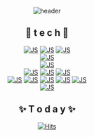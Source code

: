 
<div align="center">

![header](https://capsule-render.vercel.app/api?type=waving&color=auto&height=300&section=header&text=야매%20그%20자체%20😘&fontSize=80)  
  
## 🌱 t e c h 🌱
  
  
[![JS](https://img.shields.io/badge/JavaScript(ECMA6)-F7DF1E?style=flat-square&logo=JavaScript&logoColor=black)](github.com/CSJ0203/FRONT-ECMA6)
[![JS](https://img.shields.io/badge/HTML5-E34F26?style=flat-square&logo=HTML5&logoColor=black)](github.com/CSJ0203/FRONT-STARBUCKS)
[![JS](https://img.shields.io/badge/jQuery-0769AD?style=flat-square&logo=jQuery&logoColor=black)](github.com/CSJ0203/FRONT-STARBUCKS)  
[![JS](https://img.shields.io/badge/React-61DAFB?style=flat-square&logo=React&logoColor=black)](github.com/CSJ0203/React)  
[![JS](https://img.shields.io/badge/Java-007396?style=flat-square&logo=Java&logoColor=black)](github.com/CSJ0203/React)    
[![JS](https://img.shields.io/badge/Node.js-339933?style=flat-square&logo=Node.js&logoColor=black)](github.com/CSJ0203/FRONT-NODE)
[![JS](https://img.shields.io/badge/Spring-6DB33F?style=flat-square&logo=Spring&logoColor=black)](github.com/CSJ0203/React)
[![JS](https://img.shields.io/badge/SpringBoot-6DB33F?style=flat-square&logo=SpringBoot&logoColor=black)](github.com/CSJ0203/React)  
[![JS](https://img.shields.io/badge/Oracle-F80000?style=flat-square&logo=Oracle&logoColor=black)](github.com/CSJ0203/React)
[![JS](https://img.shields.io/badge/MariaDB-003545?style=flat-square&logo=MariaDB&logoColor=black)](github.com/CSJ0203/React)
[![JS](https://img.shields.io/badge/MSSQL-CC2927?style=flat-square&logo=MicrosoftSQLServer&logoColor=black)](github.com/CSJ0203/React)
[![JS](https://img.shields.io/badge/Docker-2496ED?style=flat-square&logo=Docker&logoColor=black)](CSJ0203/Docker)
[![JS](https://img.shields.io/badge/Vagrant-1868F2?style=flat-square&logo=Vagrant&logoColor=black)](CSJ0203/Docker)  
[![JS](https://img.shields.io/badge/Git-F05032?style=flat-square&logo=Git&logoColor=black)](CSJ0203/Docker)  

## ✨ T o d a y ✨  
  
[![Hits](https://hits.seeyoufarm.com/api/count/incr/badge.svg?url=https%3A%2F%2Fgithub.com%2FCSJ0203&count_bg=%2379C83D&title_bg=%23555555&icon=&icon_color=%23E7E7E7&title=hits&edge_flat=false)](https://hits.seeyoufarm.com)
  
</div>

<!--
**CSJ0203/CSJ0203** is a ✨ _special_ ✨ repository because its `README.md` (this file) appears on your GitHub profile.

Here are some ideas to get you started:
- ### Hi there 👋
- 🔭 I’m currently working on ...
- 🌱 I’m currently learning ...
- 👯 I’m looking to collaborate on ...
- 🤔 I’m looking for help with ...
- 💬 Ask me about ...
- 📫 How to reach me: ...
- 😄 Pronouns: ...
- ⚡ Fun fact: ...
-->
